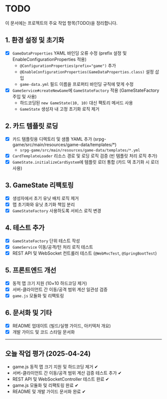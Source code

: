 # TODO

이 문서에는 프로젝트의 주요 작업 항목(TODO)을 정리합니다.

## 1. 환경 설정 및 초기화
- [x] `GameDataProperties` YAML 바인딩 오류 수정 (prefix 설정 및 EnableConfigurationProperties 적용)
  - `@ConfigurationProperties(prefix="game")` 추가
  - `@EnableConfigurationProperties(GameDataProperties.class)` 설정 삽입
  - `game-data.yml` 필드 이름을 프로퍼티 바인딩 규칙에 맞게 수정
- [x] `GameService#createNewGame`에 `GameStateFactory` 적용 (GameStateFactory 주입 및 사용)
  - 하드코딩된 `new GameState(10, 10)` 대신 팩토리 메서드 사용
  - `GameState` 생성자 내 고정 초기화 로직 제거

## 2. 카드 템플릿 로딩
- [x] 카드 템플릿용 디렉토리 및 샘플 YAML 추가 (srpg-game/src/main/resources/game-data/templates/*)
  - `srpg-game/src/main/resources/game-data/templates/*.yml`
- [x] `CardTemplateLoader` 리소스 경로 및 로딩 로직 검증 (빈 템플릿 처리 로직 추가)
- [x] `GameState.initializeCardSystem`에 템플릿 로더 통합 (카드 덱 초기화 시 로더 사용)

## 3. GameState 리팩토링
- [x] 생성자에서 초기 유닛 배치 로직 제거
- [x] 맵 초기화와 유닛 초기화 책임 분리
- [x] `GameStateFactory` 사용하도록 서비스 로직 변경

## 4. 테스트 추가
- [x] `GameStateFactory` 단위 테스트 작성
- [x] `GameService` 이동/공격/턴 처리 로직 테스트
- [x] REST API 및 WebSocket 컨트롤러 테스트 (`@WebMvcTest`, `@SpringBootTest`)

## 5. 프론트엔드 개선
- [x] 동적 맵 크기 지원 (10×10 하드코딩 제거)
- [x] 서버-클라이언트 간 이동/공격 범위 계산 일관성 검증
- [x] `game.js` 모듈화 및 리팩토링

## 6. 문서화 및 기타
- [x] README 업데이트 (빌드/실행 가이드, 아키텍처 개요)
- [x] 개발 가이드 및 코드 스타일 문서화
---
## 오늘 작업 평가 (2025-04-24)

- game.js 동적 맵 크기 지원 및 하드코딩 제거 ✔
- 서버-클라이언트 간 이동/공격 범위 계산 검증 테스트 추가 ✔
- REST API 및 WebSocketController 테스트 완료 ✔
- game.js 모듈화 및 리팩토링 완료 ✔
- README 및 개발 가이드 문서화 완료 ✔